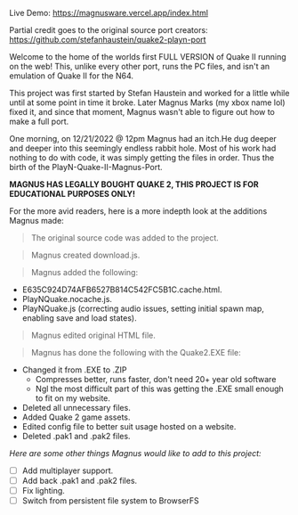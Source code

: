 Live Demo: https://magnusware.vercel.app/index.html

Partial credit goes to the original source port creators: https://github.com/stefanhaustein/quake2-playn-port

Welcome to the home of the worlds first FULL VERSION of Quake II running on the web! This, unlike every other port, runs the PC files, and isn't an emulation of Quake II for the N64. 

This project was first started by Stefan Haustein and worked for a little while until at some point in time it broke. Later Magnus Marks (my xbox name lol) fixed it, and since that moment, Magnus wasn't able to figure out how to make a full port.

One morning, on 12/21/2022 @ 12pm Magnus had an itch.He dug deeper and deeper into this seemingly endless rabbit hole. Most of his work had nothing to do with code, it was simply getting the files in order. Thus the birth of the PlayN-Quake-II-Magnus-Port.

**MAGNUS HAS LEGALLY BOUGHT QUAKE 2, THIS PROJECT IS FOR EDUCATIONAL PURPOSES ONLY!**

For the more avid readers, here is a more indepth look at the additions Magnus made:

> The original source code was added to the project.

> Magnus created download.js.

> Magnus added the following:
- E635C924D74AFB6527B814C542FC5B1C.cache.html.
- PlayNQuake.nocache.js.
- PlayNQuake.js (correcting audio issues, setting initial spawn map, enabling save and load states).

> Magnus edited original HTML file.

> Magnus has done the following with the Quake2.EXE file:
- Changed it from .EXE to .ZIP
  - Compresses better, runs faster, don't need 20+ year old software
  - Ngl the most difficult part of this was getting the .EXE small enough to fit on my website.
- Deleted all unnecessary files.
- Added Quake 2 game assets.
- Edited config file to better suit usage hosted on a website.
- Deleted .pak1 and .pak2 files.

*Here are some other things Magnus would like to add to this project:*

- [ ] Add multiplayer support.
- [ ] Add back .pak1 and .pak2 files.
- [ ] Fix lighting.
- [ ] Switch from persistent file system to BrowserFS
